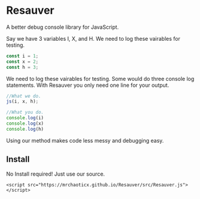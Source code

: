 # Resauver
A better debug console library for JavaScript.

Say we have 3 variables I, X, and H. We need to log these vairables for testing. 
```js
const i = 1;
const x = 2;
const h = 3;
```
We need to log these vairables for testing. Some would do three console log statements. With Resauver you only need one line for your output. 

```js
//What we do.
js(i, x, h);

//What you do.
console.log(i)
console.log(x)
console.log(h)

```

Using our method makes code less messy and debugging easy. 


## Install
No Install required! Just use our source.

```
<script src="https://mrchaoticx.github.io/Resauver/src/Resauver.js"></script>
```
